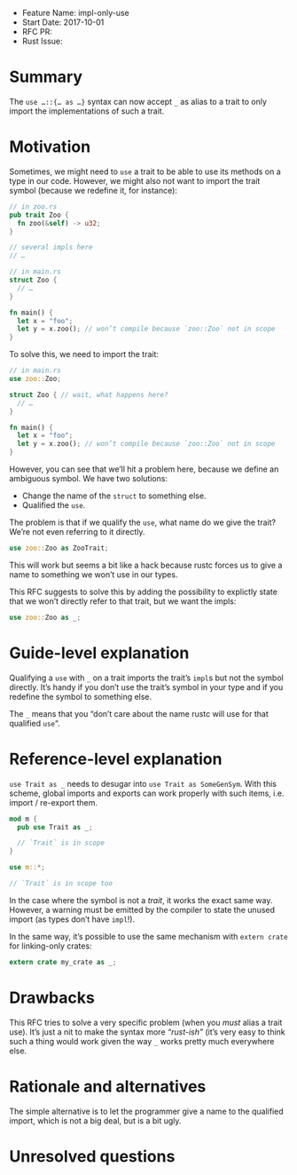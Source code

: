 - Feature Name: impl-only-use
- Start Date: 2017-10-01
- RFC PR:
- Rust Issue:

# Summary
[summary]: #summary

The `use …::{… as …}` syntax can now accept `_` as alias to a trait to only import the
implementations of such a trait.

# Motivation
[motivation]: #motivation

Sometimes, we might need to `use` a trait to be able to use its methods on a type in our code.
However, we might also not want to import the trait symbol (because we redefine it, for instance):

```rust
// in zoo.rs
pub trait Zoo {
  fn zoo(&self) -> u32;
}

// several impls here
// …
```

```rust
// in main.rs
struct Zoo {
  // …
}

fn main() {
  let x = "foo";
  let y = x.zoo(); // won’t compile because `zoo::Zoo` not in scope
}
```

To solve this, we need to import the trait:

```rust
// in main.rs
use zoo::Zoo;

struct Zoo { // wait, what happens here?
  // …
}

fn main() {
  let x = "foo";
  let y = x.zoo(); // won’t compile because `zoo::Zoo` not in scope
}
```

However, you can see that we’ll hit a problem here, because we define an ambiguous symbol. We have
two solutions:

- Change the name of the `struct` to something else.
- Qualified the `use`.

The problem is that if we qualify the `use`, what name do we give the trait? We’re not even
referring to it directly.

```rust
use zoo::Zoo as ZooTrait;
```

This will work but seems a bit like a hack because rustc forces us to give a name to something we
won’t use in our types.

This RFC suggests to solve this by adding the possibility to explictly state that we won’t directly
refer to that trait, but we want the impls:

```rust
use zoo::Zoo as _;
```

# Guide-level explanation
[guide-level-explanation]: #guide-level-explanation

Qualifying a `use` with `_` on a trait imports the trait’s `impl`s but not the symbol directly. It’s
handy if you don’t use the trait’s symbol in your type and if you redefine the symbol to something
else.

The `_` means that you “don’t care about the name rustc will use for that qualified `use`“.

# Reference-level explanation
[reference-level-explanation]: #reference-level-explanation

`use Trait as _` needs to desugar into `use Trait as SomeGenSym`. With this scheme, global imports
and exports can work properly with such items, i.e. import / re-export them.

```rust
mod m {
  pub use Trait as _;

  // `Trait` is in scope
}

use m::*;

// `Trait` is in scope too
```

In the case where the symbol is not a *trait*, it works the exact same way. However, a warning must
be emitted by the compiler to state the unused import (as types don’t have `impl`!).

In the same way, it’s possible to use the same mechanism with `extern crate` for linking-only
crates:

```rust
extern crate my_crate as _;
```

# Drawbacks
[drawbacks]: #drawbacks

This RFC tries to solve a very specific problem (when you *must* alias a trait use). It’s just a
nit to make the syntax more *“rust-ish”* (it’s very easy to think such a thing would work given the
way `_` works pretty much everywhere else.

# Rationale and alternatives
[alternatives]: #alternatives

The simple alternative is to let the programmer give a name to the qualified import, which is not a
big deal, but is a bit ugly.

# Unresolved questions
[unresolved]: #unresolved-questions
